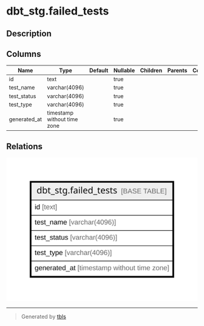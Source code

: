 # dbt_stg.failed_tests

## Description

## Columns

| Name | Type | Default | Nullable | Children | Parents | Comment |
| ---- | ---- | ------- | -------- | -------- | ------- | ------- |
| id | text |  | true |  |  |  |
| test_name | varchar(4096) |  | true |  |  |  |
| test_status | varchar(4096) |  | true |  |  |  |
| test_type | varchar(4096) |  | true |  |  |  |
| generated_at | timestamp without time zone |  | true |  |  |  |

## Relations

![er](dbt_stg.failed_tests.svg)

---

> Generated by [tbls](https://github.com/k1LoW/tbls)
